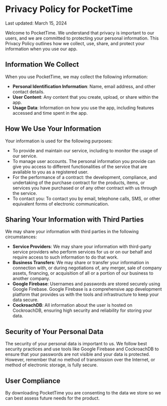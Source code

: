 # Privacy Policy for PocketTime

Last updated: March 15, 2024

Welcome to PocketTime. We understand that privacy is important to our users, and we are committed to protecting your personal information. This Privacy Policy outlines how we collect, use, share, and protect your information when you use our app.

## Information We Collect

When you use PocketTime, we may collect the following information:

- **Personal Identification Information**: Name, email address, and other contact details.
- **User Content**: Any content that you create, upload, or share within the app.
- **Usage Data**: Information on how you use the app, including features accessed and time spent in the app.

## How We Use Your Information

Your information is used for the following purposes:

- To provide and maintain our service, including to monitor the usage of our service.
- To manage user accounts. The personal information you provide can give you access to different functionalities of the service that are available to you as a registered user.
- For the performance of a contract: the development, compliance, and undertaking of the purchase contract for the products, items, or services you have purchased or of any other contract with us through the service.
- To contact you: To contact you by email, telephone calls, SMS, or other equivalent forms of electronic communication.

## Sharing Your Information with Third Parties

We may share your information with third parties in the following circumstances:

- **Service Providers**: We may share your information with third-party service providers who perform services for us or on our behalf and require access to such information to do that work.
- **Business Transfers**: We may share or transfer your information in connection with, or during negotiations of, any merger, sale of company assets, financing, or acquisition of all or a portion of our business to another company.
- **Google Firebase**: Usernames and passwords are stored securely using Google Firebase. Google Firebase is a comprehensive app development platform that provides us with the tools and infrastructure to keep your data secure.
- **CockroachDB**: All information about the user is hosted on CockroachDB, ensuring high security and reliability for storing your data.

## Security of Your Personal Data

The security of your personal data is important to us. We follow best security practices and use tools like Google Firebase and CockroachDB to ensure that your passwords are not visible and your data is protected. However, remember that no method of transmission over the Internet, or method of electronic storage, is fully secure.


## User Compliance
By downloading PocketTime you are consenting to the data we store so we can best assess future needs for the product.
